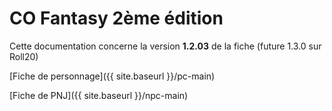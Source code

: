 # CO Fantasy 2ème édition

Cette documentation concerne la version **1.2.03** de la fiche (future 1.3.0 sur Roll20)

[Fiche de personnage]({{ site.baseurl }}/pc-main)

[Fiche de PNJ]({{ site.baseurl }}/npc-main)
